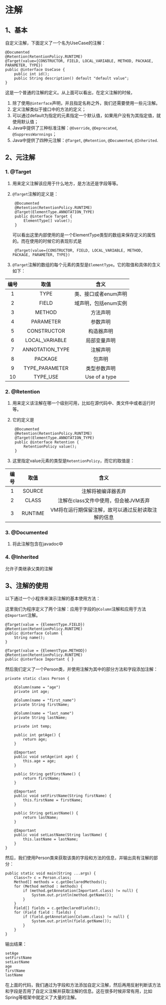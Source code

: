# 注解

## 1、基本

自定义注解，下面定义了一个名为UseCase的注解：

	@Documented
	@Retention(RetentionPolicy.RUNTIME)
	@Target(value={CONSTRUCTOR, FIELD, LOCAL_VARIABLE, METHOD, PACKAGE, PARAMETER, TYPE})
	public @interface UseCase {
        public int id();
        public String description() default "default value";
	}

这是一个普通的注解的定义。从上面可以看出，在定义注解的时候，

1. 除了使用`@interface`声明，并且指定名称之外，我们还需要使用一些元注解。
2. 定义注解类似于接口中的方法的定义；
3. 可以通过default为指定的元素指定一个默认值，如果用户没有为其指定值，就使用默认值；
4. Java中提供了三种标准注解：`@Override`, `@Deprecated`, `@SuppressWarnnings`；
5. Java中提供了四种元注解：`@Target`, `@Retention`, `@Documented`, `@Inherited`.

## 2、元注解

### 1. @Target

1. 用来定义注解该应用于什么地方，是方法还是字段等等。
2. `@Target`注解的定义是：

        @Documented
        @Retention(RetentionPolicy.RUNTIME)
        @Target(ElementType.ANNOTATION_TYPE)
        public @interface Target {
            ElementType[] value();
        }

    可以看出这里内部使用的是一个ElementType类型的数组来保存定义的属性的。而在使用的时候它的表现形式是

        @Target(value={CONSTRUCTOR, FIELD, LOCAL_VARIABLE, METHOD, PACKAGE, PARAMETER, TYPE})

3. `@Target`注解的数组的每个元素的类型是`ElementType`。它的取值和具体的含义如下：

|编号|取值|含义|
|:-:|:-:|:-:|
|1|TYPE|类、接口或者enum声明|
|2|FIELD|域声明，包括enum实例|
|3|METHOD|方法声明|
|4|PARAMETER|参数声明|
|5|CONSTRUCTOR|构造器声明|
|6|LOCAL_VARIABLE|局部变量声明|
|7|ANNOTATION_TYPE|注解声明|
|8|PACKAGE|包声明|
|9|TYPE_PARAMETER|类型参数声明|
|10|TYPE_USE|Use of a type|

### 2. @Retention

1. 用来定义该注解在哪一个级别可用，比如在源代码中、类文件中或者运行时等。
2. 它的定义是
	
        @Documented
		@Retention(RetentionPolicy.RUNTIME)
		@Target(ElementType.ANNOTATION_TYPE)
		public @interface Retention {
		    RetentionPolicy value();
		}

3. 这里指定value元素的类型是`RetentionPolicy`，而它的取值是：

|编号|取值|含义|
|:-:|:-:|:-:|
|1|SOURCE|注解将被编译器丢弃|
|2|CLASS|注解在class文件中使用，但会被JVM丢弃|
|3|RUNTIME|VM将在运行期保留注解，故可以通过反射读取注解的信息|

### 3. @Documented

1. 将此注解包含在javadoc中

### 4. @Inherited

允许子类继承父类的注解

## 3、注解的使用

以下通过一个小程序来演示注解的基本使用方法：

这里我们为程序定义了两个注解：应用于字段的`@Column`注解和应用于方法`@Important`注解。

	@Target(value = {ElementType.FIELD})
	@Retention(RetentionPolicy.RUNTIME)
	public @interface Column {
	    String name();
	}

	@Target(value = {ElementType.METHOD})
	@Retention(RetentionPolicy.RUNTIME)
	public @interface Important { }

然后我们定义了一个Person类，并使用注解为其中的部分方法和字段添加注解：

    private static class Person {
	
        @Column(name = "age")
        private int age;

        @Column(name = "first_name")
        private String firstName;

        @Column(name = "last_name")
        private String lastName;

        private int temp;

        public int getAge() {
            return age;
        }

        @Important
        public void setAge(int age) {
            this.age = age;
        }

        public String getFirstName() {
            return firstName;
        }

        @Important
        public void setFirstName(String firstName) {
            this.firstName = firstName;
        }

        public String getLastName() {
            return lastName;
        }

        @Important
        public void setLastName(String lastName) {
            this.lastName = lastName;
        }
    }

然后，我们使用Person类来获取该类的字段和方法的信息，并输出具有注解的部分：

    public static void main(String ...args) {
        Class<?> c = Person.class;
        Method[] methods = c.getDeclaredMethods();
        for (Method method : methods) {
            if (method.getAnnotation(Important.class) != null) {
                System.out.println(method.getName());
            }
        }
        Field[] fields = c.getDeclaredFields();
        for (Field field : fields) {
            if (field.getAnnotation(Column.class) != null) {
                System.out.println(field.getName());
            }
        }
    }

输出结果：
	
	setAge
	setFirstName
	setLastName
	age
	firstName
	lastName

在上面的代码，我们通过为字段和方法添加自定义注解，然后再用反射判断该方法和字段是否用了自定义注解并获取注解的信息。这在很多时候非常有用，比如Spring等框架中就定义了大量的注解。